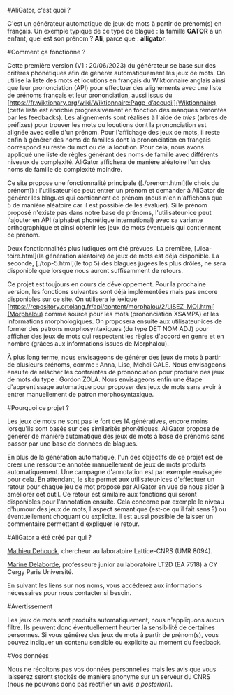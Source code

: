 #AliGator, c'est quoi ?

C'est un générateur automatique de jeux de mots à partir de prénom(s) en français. Un exemple typique de ce type de blague : la famille **GATOR** a un enfant, quel est son prénom ? **Ali**, parce que : **alligator**. 

#Comment ça fonctionne ?

Cette première version (V1 : 20/06/2023) du générateur se base sur des critères phonétiques afin de générer automatiquement les jeux de mots. On utilise la liste des mots et locutions en français du Wiktionnaire anglais ainsi que leur prononciation (API) pour effectuer des alignements avec une liste de prénoms français et leur prononciation, aussi issus du [https://fr.wiktionary.org/wiki/Wiktionnaire:Page_d’accueil](Wiktionnaire) (cette liste est enrichie progressivement en fonction des manques remontés par les feedbacks). Les alignements sont réalisés à l'aide de _tries_ (arbres de préfixes) pour trouver les mots ou locutions dont la prononciation est alignée avec celle d'un prénom. Pour l'affichage des jeux de mots, il reste enfin à générer des noms de familles dont la prononciation en français correspond au reste du mot ou de la locution. Pour cela, nous avons appliqué une liste de règles générant des noms de famille avec différents niveaux de complexité. AliGator affichera de manière aléatoire l'un des noms de famille de complexité moindre.

Ce site propose une fonctionnalité principale ([./prenom.html](le choix du prénom)) : l'utilisateur·ice peut entrer un prénom et demander à AliGator de générer les blagues qui contiennent ce prénom (nous n'en n'affichons que 5 de manière aléatoire car il est possible de les évaluer). Si le prénom proposé n'existe pas dans notre base de prénoms, l'utilisateur·ice peut l'ajouter en API (alphabet phonétique international) avec sa variante orthographique et ainsi obtenir les jeux de mots éventuels qui contiennent ce prénom.

Deux fonctionnalités plus ludiques ont été prévues. La première, [./lea-toire.html](la génération aléatoire) de jeux de mots est déjà disponible. La seconde, [./top-5.html](le top 5) des blagues jugées les plus drôles, ne sera disponible que lorsque nous auront suffisamment de retours.

Ce projet est toujours en cours de développement. Pour la prochaine version, les fonctions suivantes sont déjà implémentées mais pas encore disponibles sur ce site. On utilisera le lexique [https://repository.ortolang.fr/api/content/morphalou/2/LISEZ_MOI.html](Morphalou) comme source pour les mots (prononciation XSAMPA) et les informations morphologiques. On proposera ensuite aux utilisateur·ices de former des patrons morphosyntaxiques (du type DET NOM ADJ) pour afficher des jeux de mots qui respectent les règles d'accord en genre et en nombre (grâces aux informations issues de Morphalou).

À plus long terme, nous envisageons de générer des jeux de mots à partir de plusieurs prénoms, comme : Anna, Lise, Mehdi CALE. Nous envisageons ensuite de relâcher les contraintes de prononciation pour produire des jeux de mots du type : Gordon ZOLA. Nous envisageons enfin une étape d'apprentissage automatique pour proposer des jeux de mots sans avoir à entrer manuellement de patron morphosyntaxique.

#Pourquoi ce projet ?

Les jeux de mots ne sont pas le fort des IA génératives, encore moins lorsqu'ils sont basés sur des similarités phonétiques. AliGator propose de générer de manière automatique des jeux de mots à base de prénoms sans passer par une base de données de blagues.

En plus de la génération automatique, l'un des objectifs de ce projet est de créer une ressource annotée manuellement de jeux de mots produits automatiquement. Une campagne d'annotation est par exemple envisagée pour cela. En attendant, le site permet aux utilisateur·ices d'effectuer un retour pour chaque jeu de mot proposé par AliGator en vue de nous aider à améliorer cet outil. Ce retour est similaire aux fonctions qui seront disponibles pour l'annotation ensuite. Cela concerne par exemple le niveau d'humour des jeux de mots, l'aspect sémantique (est-ce qu'il fait sens ?) ou éventuellement choquant ou explicite. Il est aussi possible de laisser un commentaire permettant d'expliquer le retour.

#AliGator a été créé par qui ?

[Mathieu Dehouck](https://www.lattice.cnrs.fr/membres/chercheurs-ou-enseignants-chercheurs/mathieu-dehouck/), chercheur au laboratoire Lattice-CNRS (UMR 8094).

[Marine Delaborde](https://www.cyu.fr/marine-delaborde), professeure junior au laboratoire LT2D (EA 7518) à CY Cergy Paris Université.

En suivant les liens sur nos noms, vous accéderez aux informations nécessaires pour nous contacter si besoin.

#Avertissement

Les jeux de mots sont produits automatiquement, nous n'appliquons aucun filtre. Ils peuvent donc éventuellement heurter la sensibilité de certaines personnes. Si vous générez des jeux de mots à partir de prénom(s), vous pouvez indiquer un contenu sensible ou explicite au moment du feedback.

#Vos données

Nous ne récoltons pas vos données personnelles mais les avis que vous laisserez seront stockés de manière anonyme sur un serveur du CNRS (nous ne pouvons donc pas rectifier un avis _a posteriori_).

~~~~~~
